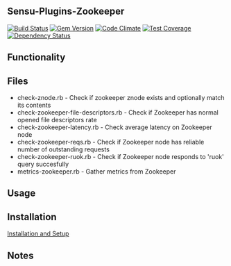 ## Sensu-Plugins-Zookeeper

[![Build Status](https://travis-ci.org/sensu-plugins/sensu-plugins-zookeeper.svg?branch=master)](https://travis-ci.org/sensu-plugins/sensu-plugins-zookeeper)
[![Gem Version](https://badge.fury.io/rb/sensu-plugins-zookeeper.svg)](http://badge.fury.io/rb/sensu-plugins-zookeeper)
[![Code Climate](https://codeclimate.com/github/sensu-plugins/sensu-plugins-zookeeper/badges/gpa.svg)](https://codeclimate.com/github/sensu-plugins/sensu-plugins-zookeeper)
[![Test Coverage](https://codeclimate.com/github/sensu-plugins/sensu-plugins-zookeeper/badges/coverage.svg)](https://codeclimate.com/github/sensu-plugins/sensu-plugins-zookeeper)
[![Dependency Status](https://gemnasium.com/sensu-plugins/sensu-plugins-zookeeper.svg)](https://gemnasium.com/sensu-plugins/sensu-plugins-zookeeper)

## Functionality

## Files

* check-znode.rb - Check if zookeeper znode exists and optionally match its contents
* check-zookeeper-file-descriptors.rb - Check if Zookeeper has normal opened file descriptors rate
* check-zookeeper-latency.rb - Check average latency on Zookeeper node
* check-zookeeper-reqs.rb - Check if Zookeeper node has reliable number of outstanding requests
* check-zookeeper-ruok.rb - Check if Zookeeper node responds to 'ruok' query succesfully
* metrics-zookeeper.rb - Gather metrics from Zookeeper

## Usage

## Installation

[Installation and Setup](http://sensu-plugins.io/docs/installation_instructions.html)

## Notes
